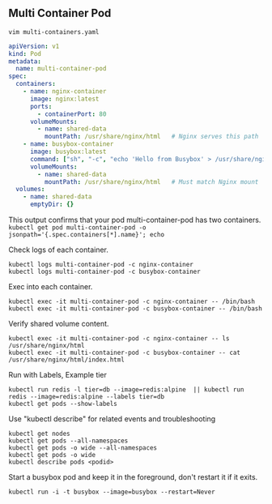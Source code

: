## Multi Container Pod
```
vim multi-containers.yaml
```

```yaml
apiVersion: v1
kind: Pod
metadata:
  name: multi-container-pod
spec:
  containers:
    - name: nginx-container
      image: nginx:latest
      ports:
        - containerPort: 80
      volumeMounts:
        - name: shared-data
          mountPath: /usr/share/nginx/html   # Nginx serves this path
    - name: busybox-container
      image: busybox:latest
      command: ["sh", "-c", "echo 'Hello from Busybox' > /usr/share/nginx/html/index.html; sleep 3600"]
      volumeMounts:
        - name: shared-data
          mountPath: /usr/share/nginx/html   # Must match Nginx mount
  volumes:
    - name: shared-data
      emptyDir: {}
```

This output confirms that your pod multi-container-pod has two containers.\
`kubectl get pod multi-container-pod -o jsonpath='{.spec.containers[*].name}'; echo`

Check logs of each container.
```
kubectl logs multi-container-pod -c nginx-container
kubectl logs multi-container-pod -c busybox-container
```
Exec into each container.
```
kubectl exec -it multi-container-pod -c nginx-container -- /bin/bash
kubectl exec -it multi-container-pod -c busybox-container -- /bin/bash
```

Verify shared volume content.
```
kubectl exec -it multi-container-pod -c nginx-container -- ls /usr/share/nginx/html
kubectl exec -it multi-container-pod -c busybox-container -- cat /usr/share/nginx/html/index.html
```




Run with Labels, Example tier

```
kubectl run redis -l tier=db --image=redis:alpine  || kubectl run redis --image=redis:alpine --labels tier=db
kubectl get pods --show-labels
```

Use "kubectl describe" for related events and troubleshooting

```
kubectl get nodes
kubectl get pods --all-namespaces
kubectl get pods -o wide --all-namespaces
kubectl get pods -o wide
kubectl describe pods <podid>
```

Start a busybox pod and keep it in the foreground, don't restart it if it exits.

```
kubectl run -i -t busybox --image=busybox --restart=Never
```














